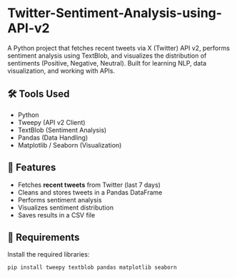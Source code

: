 # Twitter-Sentiment-Analysis-using-API-v2
A Python project that fetches recent tweets via X (Twitter) API v2, performs sentiment analysis using TextBlob, and visualizes the distribution of sentiments (Positive, Negative, Neutral). Built for learning NLP, data visualization, and working with APIs.
## 🛠 Tools Used
- Python
- Tweepy (API v2 Client)
- TextBlob (Sentiment Analysis)
- Pandas (Data Handling)
- Matplotlib / Seaborn (Visualization)

## 🚀 Features
- Fetches **recent tweets** from Twitter (last 7 days)
- Cleans and stores tweets in a Pandas DataFrame
- Performs sentiment analysis
- Visualizes sentiment distribution
- Saves results in a CSV file

## 🔑 Requirements
Install the required libraries:
```bash
pip install tweepy textblob pandas matplotlib seaborn
